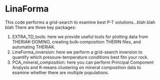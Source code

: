 # LinaForma
This code performs a grid-search to examine best P-T solutions...blah blah blah
There are three key packages:
1) EXTRA_TD_tools: here we provide useful tools for plotting data from THERIAK-DOMINO, creating bulk-composition THERIN files, and automating THERIAK.
2) LineForma_inversion: here we perform a grid-search inversion to quantify which pressure-temperature conditions best fitn your rock.
3) PCA_mineral_composition: here you can perform Principal Component Analysis and K-means clustering on mineral composition data to examine whether there are multiple populations.
